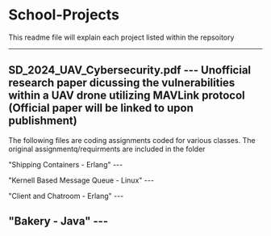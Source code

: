 # School-Projects
This readme file will explain each project listed within the repsoitory

---------------------------------------------------------------------------
SD_2024_UAV_Cybersecurity.pdf --- Unofficial research paper dicussing the vulnerabilities within a UAV drone utilizing MAVLink protocol (Official paper will be linked to upon publishment)
---------------------------------------------------------------------------
The following files are coding assignments coded for various classes. The original assignmentq/requirments are included in the folder

"Shipping Containers - Erlang" --- 

"Kernell Based Message Queue - Linux" ---

"Client and Chatroom - Erlang" ---

"Bakery - Java" ---
---------------------------------------------------------------------------
